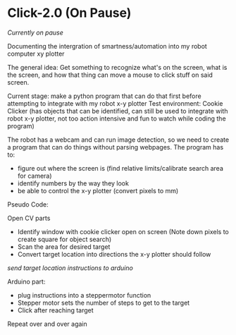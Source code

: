 # Click-2.0 (On Pause)
*Currently on pause*

Documenting the intergration of smartness/automation into my robot computer xy plotter

The general idea: Get something to recognize what's on the screen, what is the screen, and how that thing can move a mouse to click stuff on said screen.


Current stage: make a python program that can do that first before attempting to integrate with my robot x-y plotter
Test environment: Cookie Clicker (has objects that can be identified, can still be used to integrate with robot x-y plotter, not too action intensive and fun to watch while coding the program)

The robot has a webcam and can run image detection, so we need to create a program that can do things without parsing webpages. The program has to:
- figure out where the screen is (find relative limits/calibrate search area for camera)
- identify numbers by the way they look
- be able to control the x-y plotter (convert pixels to mm)

Pseudo Code:

Open CV parts
- Identify window with cookie clicker open on screen (Note down pixels to create square for object search)
- Scan the area for desired target
- Convert target location into directions the x-y plotter should follow

*send target location instructions to arduino*

Arduino part:
- plug instructions into a steppermotor function
- Stepper motor sets the number of steps to get to the target
- Click after reaching target

Repeat over and over again
